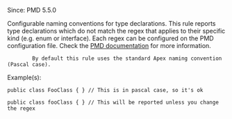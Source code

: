 Since: PMD 5.5.0

Configurable naming conventions for type declarations. This rule reports
            type declarations which do not match the regex that applies to their
            specific kind (e.g. enum or interface). Each regex can be configured on the PMD configuration file.
Check the [PMD documentation](https://pmd.github.io/pmd-7.6.0/pmd_rules_apex_codestyle.html#classnamingconventions) for more information.

            By default this rule uses the standard Apex naming convention (Pascal case).

Example(s):
```
public class FooClass { } // This is in pascal case, so it's ok

public class fooClass { } // This will be reported unless you change the regex
```
